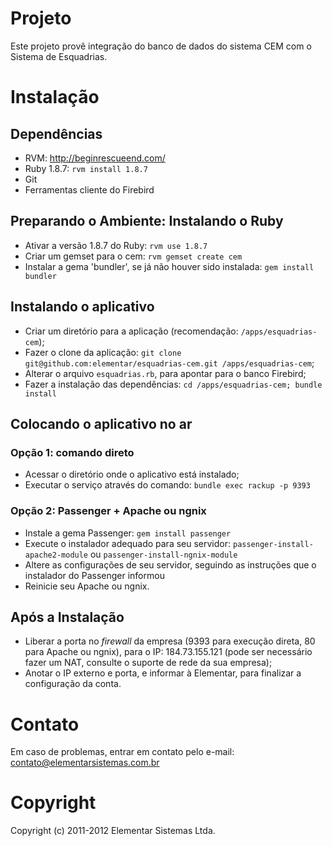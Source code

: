 # Projeto

Este projeto provê integração do banco de dados do sistema CEM com o Sistema de Esquadrias.

# Instalação

## Dependências

* RVM: http://beginrescueend.com/
* Ruby 1.8.7: `rvm install 1.8.7`
* Git
* Ferramentas cliente do Firebird

## Preparando o Ambiente: Instalando o Ruby

* Ativar a versão 1.8.7 do Ruby: `rvm use 1.8.7`
* Criar um gemset para o cem: `rvm gemset create cem`
* Instalar a gema 'bundler', se já não houver sido instalada: `gem install bundler`

## Instalando o aplicativo

* Criar um diretório para a aplicação (recomendação: `/apps/esquadrias-cem`);
* Fazer o clone da aplicação: `git clone git@github.com:elementar/esquadrias-cem.git /apps/esquadrias-cem`;
* Alterar o arquivo `esquadrias.rb`, para apontar para o banco Firebird;
* Fazer a instalação das dependências: `cd /apps/esquadrias-cem; bundle install`

## Colocando o aplicativo no ar

### Opção 1: comando direto

* Acessar o diretório onde o aplicativo está instalado;
* Executar o serviço através do comando: `bundle exec rackup -p 9393`

### Opção 2: Passenger + Apache ou ngnix

* Instale a gema Passenger: `gem install passenger`
* Execute o instalador adequado para seu servidor: `passenger-install-apache2-module` ou `passenger-install-ngnix-module`
* Altere as configurações de seu servidor, seguindo as instruções que o instalador do Passenger informou
* Reinicie seu Apache ou ngnix.

## Após a Instalação

* Liberar a porta no _firewall_ da empresa (9393 para execução direta, 80 para Apache ou ngnix),
  para o IP: 184.73.155.121 (pode ser necessário fazer um NAT, consulte o suporte de rede da sua empresa);
* Anotar o IP externo e porta, e informar à Elementar, para finalizar a configuração da conta.

# Contato

Em caso de problemas, entrar em contato pelo e-mail: contato@elementarsistemas.com.br

# Copyright

Copyright (c) 2011-2012 Elementar Sistemas Ltda.
